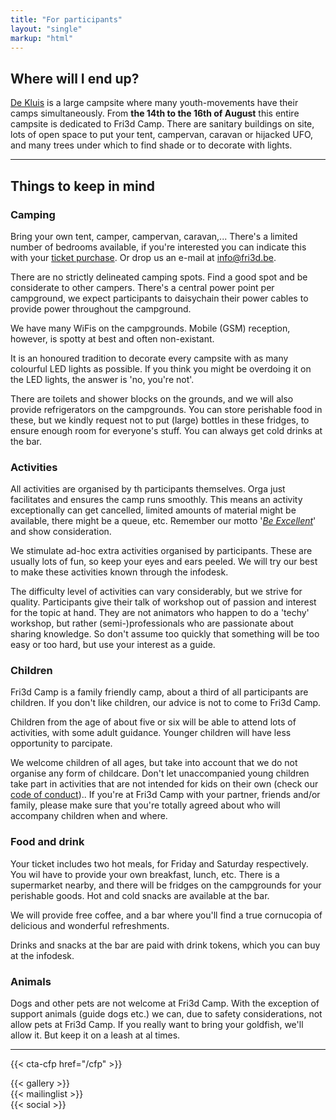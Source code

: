 ```yaml
---
title: "For participants"
layout: "single"
markup: "html"
---
```


<div class="block--centered">

<h2>Where will I end up?</h2>
<p><a href="https://www.hopper.be/nl/jeugdverblijf/de-kluis">De Kluis</a> is a large campsite where many youth-movements have their camps simultaneously. From <strong>the 14th to the 16th of August</strong> this entire campsite is dedicated to Fri3d Camp. There are sanitary buildings on site, lots of open space to put your tent, campervan, caravan or hijacked UFO, and many trees under which to find shade or to decorate with lights.</p>
</div>
<hr class="gridrule" />

<div class="block--centered">
<h2>Things to keep in mind</h2>
<h3>Camping</h3>
<p>Bring your own tent, camper, campervan, caravan,... There's a limited number of bedrooms available, if you're interested you can indicate this with your <a href="/tickets">ticket purchase</a>. Or drop us an e-mail at <a href="mailto:info@fri3d.be">info@fri3d.be</a>.</p>
<p>There are no strictly delineated camping spots. Find a good spot and be considerate to other campers. There's a central power point per campground, we expect participants to daisychain their power cables to provide power throughout the campground.</p>
<p>We have many WiFis on the campgrounds. Mobile (GSM) reception, however, is spotty at best and often non-existant.</p>
<p>It is an honoured tradition to decorate every campsite with as many colourful LED lights as possible. If you think you might be overdoing it on the LED lights, the answer is 'no, you're not'.</p>
<p>
There are toilets and shower blocks on the grounds, and we will also provide refrigerators on the campgrounds. You can store perishable food in these, but we kindly request not to put (large) bottles in these fridges, to ensure enough room for everyone's stuff. You can always get cold drinks at the bar.</p>
<h3>Activities</h3>
<p>All activities are organised by th participants themselves. Orga just facilitates and ensures the camp runs smoothly. This means an activity exceptionally can get cancelled, limited amounts of material might be available, there might be a queue, etc. Remember our motto '<a href="/deelnemen/excellent"><em>Be Excellent</em></a>' and show consideration.</p>

<p>We stimulate ad-hoc extra activities organised by participants. These are usually lots of fun, so keep your eyes and ears peeled. We will try our best to make these activities known through the infodesk.</p>
<p>The difficulty level of activities can vary considerably, but we strive for quality. Participants give their talk of workshop out of passion and interest for the topic at hand. They are not animators who happen to do a 'techy' workshop, but rather (semi-)professionals who are passionate about sharing knowledge. So don't assume too quickly that something will be too easy or too hard, but use your interest as a guide.</p>
<h3>Children</h3>
<p>Fri3d Camp is a family friendly camp, about a third of all participants are children. If you don't like children, our advice is not to come to Fri3d Camp.</p>
<p>Children from the age of about five or six will be able to attend lots of activities, with some adult guidance. Younger children will have less opportunity to parcipate.</p>
<p>We welcome children of all ages, but take into account that we do not organise any form of childcare. Don't let unaccompanied young children take part in activities that are not intended for kids on their own (check our <a href="/deelnemen/excellent">code of conduct</a>).. If you're at Fri3d Camp with your partner, friends and/or family, please make sure that you're totally agreed about who will accompany children when and where.</p>
<h3>Food and drink</h3>
<p>Your ticket includes two hot meals, for Friday and Saturday respectively. You wil have to provide your own breakfast, lunch, etc. There is a supermarket nearby, and there will be fridges on the campgrounds for your perishable goods. Hot and cold snacks are available at the bar.</p>
<p>We will provide free coffee, and a bar where you'll find a true cornucopia of delicious and wonderful refreshments.</p>
<p>Drinks and snacks at the bar are paid with drink tokens, which you can buy at the infodesk.</p>
<h3>Animals</h3>
<p>Dogs and other pets are not welcome at Fri3d Camp. With the exception of support animals (guide dogs etc.) we can, due to safety considerations, not allow pets at Fri3d Camp. If you really want to bring your goldfish, we'll allow it. But keep it on a leash at al times.</p>
</div>

<hr class="gridrule" />

{{< cta-cfp href="/cfp" >}}

<div class="block--centered">
{{< gallery >}}
</div>

<div class="block--centered">
{{< mailinglist >}}
</div>
<div class="block--centered">
{{< social >}}
</div>

